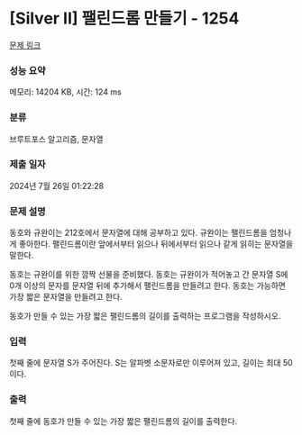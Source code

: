 # [Silver II] 팰린드롬 만들기 - 1254 

[문제 링크](https://www.acmicpc.net/problem/1254) 

### 성능 요약

메모리: 14204 KB, 시간: 124 ms

### 분류

브루트포스 알고리즘, 문자열

### 제출 일자

2024년 7월 26일 01:22:28

### 문제 설명

<p>동호와 규완이는 212호에서 문자열에 대해 공부하고 있다. 규완이는 팰린드롬을 엄청나게 좋아한다. 팰린드롬이란 앞에서부터 읽으나 뒤에서부터 읽으나 같게 읽히는 문자열을 말한다.</p>

<p>동호는 규완이를 위한 깜짝 선물을 준비했다. 동호는 규완이가 적어놓고 간 문자열 S에 0개 이상의 문자를 문자열 뒤에 추가해서 팰린드롬을 만들려고 한다. 동호는 가능하면 가장 짧은 문자열을 만들려고 한다.</p>

<p>동호가 만들 수 있는 가장 짧은 팰린드롬의 길이를 출력하는 프로그램을 작성하시오.</p>

### 입력 

 <p>첫째 줄에 문자열 S가 주어진다. S는 알파벳 소문자로만 이루어져 있고, 길이는 최대 50이다.</p>

### 출력 

 <p>첫째 줄에 동호가 만들 수 있는 가장 짧은 팰린드롬의 길이를 출력한다.</p>

